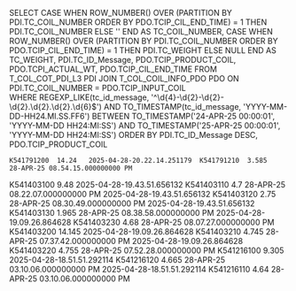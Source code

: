 SELECT 
    CASE WHEN ROW_NUMBER() OVER (PARTITION BY PDI.TC_COIL_NUMBER ORDER BY PDO.TCIP_CIL_END_TIME) = 1 THEN PDI.TC_COIL_NUMBER ELSE '' END AS TC_COIL_NUMBER,
    CASE WHEN ROW_NUMBER() OVER (PARTITION BY PDI.TC_COIL_NUMBER ORDER BY PDO.TCIP_CIL_END_TIME) = 1 THEN PDI.TC_WEIGHT ELSE NULL END AS TC_WEIGHT,
    PDI.TC_ID_Message,
    PDO.TCIP_PRODUCT_COIL,
    PDO.TCPI_ACTUAL_WT,
    PDO.TCIP_CIL_END_TIME
FROM 
    T_COL_COT_PDI_L3 PDI
JOIN 
    T_COL_COIL_INFO_PDO PDO
ON 
    PDI.TC_COIL_NUMBER = PDO.TCIP_INPUT_COIL  
    WHERE REGEXP_LIKE(tc_id_message, '^\d{4}-\d{2}-\d{2}-\d{2}\.\d{2}\.\d{2}\.\d{6}$')
  AND TO_TIMESTAMP(tc_id_message, 'YYYY-MM-DD-HH24.MI.SS.FF6') BETWEEN
      TO_TIMESTAMP('24-APR-25 00:00:01', 'YYYY-MM-DD HH24:MI:SS') AND
      TO_TIMESTAMP('25-APR-25 00:00:01', 'YYYY-MM-DD HH24:MI:SS') 
ORDER BY 
   PDI.TC_ID_Message DESC,
    PDO.TCIP_PRODUCT_COIL

    K541791200	14.24	2025-04-28-20.22.14.251179	K541791210	3.585	28-APR-25 08.54.15.000000000 PM
K541403100	9.48	2025-04-28-19.43.51.656132	K541403110	4.7	28-APR-25 08.22.07.000000000 PM
		2025-04-28-19.43.51.656132	K541403120	2.75	28-APR-25 08.30.49.000000000 PM
		2025-04-28-19.43.51.656132	K541403130	1.965	28-APR-25 08.38.58.000000000 PM
		2025-04-28-19.09.26.864628	K541403230	4.68	28-APR-25 08.07.27.000000000 PM
K541403200	14.145	2025-04-28-19.09.26.864628	K541403210	4.745	28-APR-25 07.37.42.000000000 PM
		2025-04-28-19.09.26.864628	K541403220	4.755	28-APR-25 07.52.28.000000000 PM
K541216100	9.305	2025-04-28-18.51.51.292114	K541216120	4.665	28-APR-25 03.10.06.000000000 PM
		2025-04-28-18.51.51.292114	K541216110	4.64	28-APR-25 03.10.06.000000000 PM
